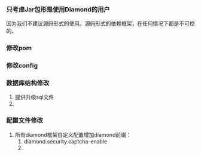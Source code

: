### 只考虑Jar包形是使用Diamond的用户
因为我们不建议源码形式的使用。源码形式的依赖框架，在任何情况下都是不可控的。

### 修改pom

### 修改config

### 数据库结构修改
1. 提供升级sql文件
1. 

### 配置文件修改
1. 所有diamond框架自定义配置增加diamond前缀：
    1. diamond.security.captcha-enable
    1. 